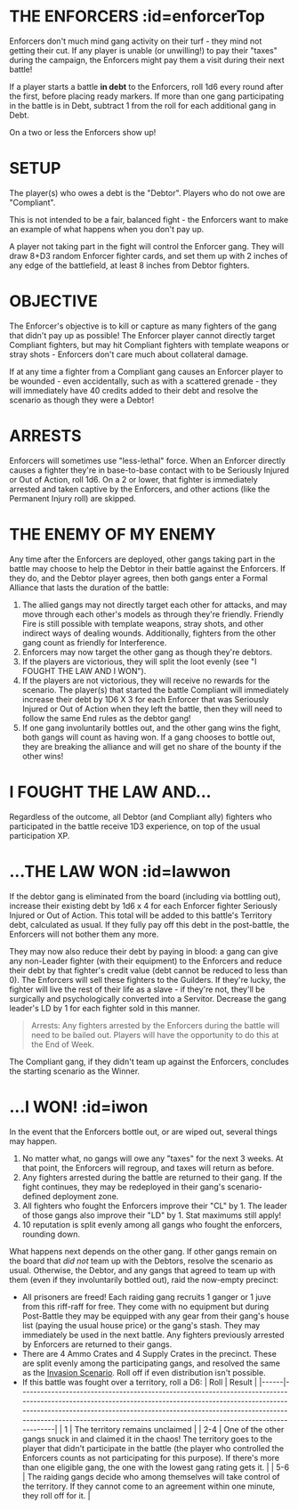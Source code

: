 # THE ENFORCERS :id=enforcerTop

Enforcers don't much mind gang activity on their turf - they mind not getting their cut. If any player is unable (or unwilling!) to pay their "taxes" during the campaign, the Enforcers might pay them a visit during their next battle!

If a player starts a battle **in debt** to the Enforcers, roll 1d6 every round after the first, before placing ready markers. If more than one gang participating in the battle is in Debt, subtract 1 from the roll for each additional gang in Debt. 

On a two or less the Enforcers show up!

# SETUP

The player(s) who owes a debt is the "Debtor". Players who do not owe are "Compliant".

This is not intended to be a fair, balanced fight - the Enforcers want to make an example of what happens when you don't pay up.

A player not taking part in the fight will control the Enforcer gang. They will draw 8+D3 random Enforcer fighter cards, and set them up with 2 inches of any edge of the battlefield, at least 8 inches from Debtor fighters.

# OBJECTIVE

The Enforcer's objective is to kill or capture as many fighters of the gang that didn't pay up as possible! The Enforcer player cannot directly target Compliant fighters, but may hit Compliant fighters with template weapons or stray shots - Enforcers don't care much about collateral damage.

If at any time a fighter from a Compliant gang causes an Enforcer player to be wounded - even accidentally, such as with a scattered grenade - they will immediately have 40 credits added to their debt and resolve the scenario as though they were a Debtor!

# ARRESTS

Enforcers will sometimes use "less-lethal" force. When an Enforcer directly causes a fighter they're in base-to-base contact with to be Seriously Injured or Out of Action, roll 1d6. On a 2 or lower, that fighter is immediately arrested and taken captive by the Enforcers, and other actions (like the Permanent Injury roll) are skipped.

# THE ENEMY OF MY ENEMY

Any time after the Enforcers are deployed, other gangs taking part in the battle may choose to help the Debtor in their battle against the Enforcers. If they do, and the Debtor player agrees, then both gangs enter a Formal Alliance that lasts the duration of the battle: 
​ 
1. The allied gangs may not directly target each other for attacks, and may move through each other's models as through they're friendly. Friendly Fire is still possible with template weapons, stray shots, and other indirect ways of dealing wounds. Additionally, fighters from the other gang count as friendly for Interference.
2. Enforcers may now target the other gang as though they're debtors.
3. If the players are victorious, they will split the loot evenly (see "I FOUGHT THE LAW AND I WON").
4. If the players are not victorious, they will receive no rewards for the scenario. The player(s) that started the battle Compliant will immediately increase their debt by 1D6 X 3 for each Enforcer that was Seriously Injured or Out of Action when they left the battle, then they will need to follow the same End rules as the debtor gang!
5. If one gang involuntarily bottles out, and the other gang wins the fight, both gangs will count as having won. If a gang chooses to bottle out, they are breaking the alliance and will get no share of the bounty if the other wins!

# I FOUGHT THE LAW AND...

Regardless of the outcome, all Debtor (and Compliant ally) fighters who participated in the battle receive 1D3 experience, on top of the usual participation XP.

# ...THE LAW WON :id=lawwon
If the debtor gang is eliminated from the board (including via bottling out), increase their existing debt by 1d6 x 4 for each Enforcer fighter Seriously Injured or Out of Action. This total will be added to this battle's Territory debt, calculated as usual. If they fully pay off this debt in the post-battle, the Enforcers will not bother them any more.

They may now also reduce their debt by paying in blood: a gang can give any non-Leader fighter (with their equipment) to the Enforcers and reduce their debt by that fighter's credit value (debt cannot be reduced to less than 0). The Enforcers will sell these fighters to the Guilders. If they're lucky, the fighter will live the rest of their life as a slave - if they're not, they'll be surgically and psychologically converted into a Servitor. Decrease the gang leader's LD by 1 for each fighter sold in this manner.

>Arrests: Any fighters arrested by the Enforcers during the battle will need to be bailed out. Players will have the opportunity to do this at the End of Week.

The Compliant gang, if they didn't team up against the Enforcers, concludes the starting scenario as the Winner.

# ...I WON! :id=iwon

In the event that the Enforcers bottle out, or are wiped out, several things may happen. 
1. No matter what, no gangs will owe any "taxes" for the next 3 weeks. At that point, the Enforcers will regroup, and taxes will return as before.
2. Any fighters arrested during the battle are returned to their gang. If the fight continues, they may be redeployed in their gang's scenario-defined deployment zone.
3. All fighters who fought the Enforcers improve their "CL" by 1. The leader of those gangs also improve their "LD" by 1. Stat maximums still apply!
4. 10 reputation is split evenly among all gangs who fought the enforcers, rounding down. 

What happens next depends on the other gang. If other gangs remain on the board that *did not* team up with the Debtors, resolve the scenario as usual. Otherwise, the Debtor, and any gangs that agreed to team up with them (even if they involuntarily bottled out), raid the now-empty precinct: 

- All prisoners are freed! Each raiding gang recruits 1 ganger or 1 juve from this riff-raff for free. They come with no equipment but during Post-Battle they may be equipped with any gear from their gang's house list (paying the usual house price) or the gang's stash. They may immediately be used in the next battle. Any fighters previously arrested by Enforcers are returned to their gangs.
- There are 4 Ammo Crates and 4 Supply Crates in the precinct. These are split evenly among the participating gangs, and resolved the same as the [Invasion Scenario](tables.md#crates). Roll off if even distribution isn't possible.
- If this battle was fought over a territory, roll a D6: 
| Roll | Result                                                                                                                                                                                                                                                                                                           |
|------|------------------------------------------------------------------------------------------------------------------------------------------------------------------------------------------------------------------------------------------------------------------------------------------------------------------|
| 1    | The territory remains unclaimed                                                                                                                                                                                                                                                                                  |
| 2-4  | One of the other gangs snuck in and claimed it in the chaos! The territory goes to the player that didn't participate in the battle (the player who controlled the Enforcers counts as not participating for this purpose). If there's more than one eligible gang, the one with the lowest gang rating gets it. |
| 5-6  | The raiding gangs decide who among themselves will take control of the territory. If they cannot come to an agreement within one minute, they roll off for it.                                                                                                                                                   |
